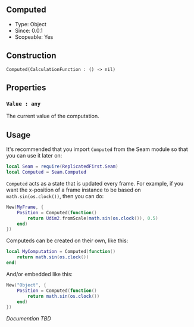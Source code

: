 ## Computed
* Type: Object
* Since: 0.0.1
* Scopeable: Yes

## Construction
```
Computed(CalculationFunction : () -> nil)
```

## Properties
### `Value : any`
The current value of the computation.

## Usage
It's recommended that you import `Computed` from the Seam module so that you can use it later on:

```lua
local Seam = require(ReplicatedFirst.Seam)
local Computed = Seam.Computed
```

`Computed` acts as a state that is updated every frame. For example, if you want the x-position of a frame instance to be based on `math.sin(os.clock())`, then you can do:

```lua
New(MyFrame, {
    Position = Computed(function()
        return Udim2.fromScale(math.sin(os.clock()), 0.5)
    end)
})
```

Computeds can be created on their own, like this:

```lua
local MyComputation = Computed(function()
    return math.sin(os.clock())
end)
```

And/or embedded like this:

```lua
New("Object", {
    Position = Computed(function()
        return math.sin(os.clock())
    end)
})
```

*Documention TBD*